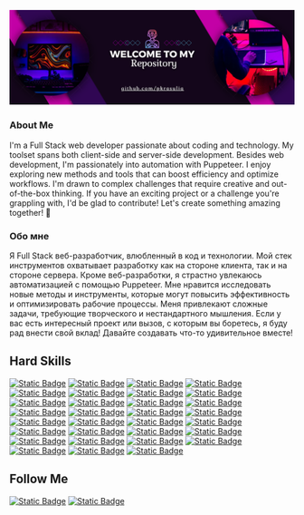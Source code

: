 [![Header](https://raw.githubusercontent.com/pkrasulia/pkrasulia/main/assets/header.png)](https://github.com/pkrasulia)

### About Me 
I'm a Full Stack web developer passionate about coding and technology. My toolset spans both client-side and server-side development. Besides web development, I'm passionately into automation with Puppeteer. I enjoy exploring new methods and tools that can boost efficiency and optimize workflows. I'm drawn to complex challenges that require creative and out-of-the-box thinking. If you have an exciting project or a challenge you're grappling with, I'd be glad to contribute! Let's create something amazing together! 🚀

### Обо мне
Я Full Stack веб-разработчик, влюбленный в код и технологии. Мой стек инструментов охватывает разработку как на стороне клиента, так и на стороне сервера. Кроме веб-разработки, я страстно увлекаюсь автоматизацией с помощью Puppeteer. Мне нравится исследовать новые методы и инструменты, которые могут повысить эффективность и оптимизировать рабочие процессы. Меня привлекают сложные задачи, требующие творческого и нестандартного мышления. Если у вас есть интересный проект или вызов, с которым вы боретесь, я буду рад внести свой вклад! Давайте создавать что-то удивительное вместе! 

## Hard Skills

[![Static Badge](https://img.shields.io/badge/html-000?style=for-the-badge&logo=html5)](https://github.com/pkrasulia)
[![Static Badge](https://img.shields.io/badge/CSS3-000?style=for-the-badge&logo=CSS)](https://github.com/pkrasulia)
[![Static Badge](https://img.shields.io/badge/Javascript-000?style=for-the-badge&logo=javascript)](https://github.com/pkrasulia)
[![Static Badge](https://img.shields.io/badge/typescript-000?style=for-the-badge&logo=typescript)](https://github.com/pkrasulia)
[![Static Badge](https://img.shields.io/badge/React-000?style=for-the-badge&logo=react)](https://github.com/pkrasulia)
[![Static Badge](https://img.shields.io/badge/NextJS-000?style=for-the-badge&logo=vercel)](https://github.com/pkrasulia)
[![Static Badge](https://img.shields.io/badge/Astro-000?style=for-the-badge&logo=astro)](https://github.com/pkrasulia)
[![Static Badge](https://img.shields.io/badge/jquery-000?style=for-the-badge&logo=jquery)](https://github.com/pkrasulia)
[![Static Badge](https://img.shields.io/badge/Node.js-000?style=for-the-badge&logo=node.js)](https://github.com/pkrasulia)
[![Static Badge](https://img.shields.io/badge/Express.js-000?style=for-the-badge&logo=express)](https://github.com/pkrasulia)
[![Static Badge](https://img.shields.io/badge/NestJs-000?style=for-the-badge&logo=nestjs)](https://github.com/pkrasulia)
[![Static Badge](https://img.shields.io/badge/fastify-000?style=for-the-badge&logo=fastify)](https://github.com/pkrasulia)
[![Static Badge](https://img.shields.io/badge/koa-000?style=for-the-badge&logo=koa)](https://github.com/pkrasulia)
[![Static Badge](https://img.shields.io/badge/PHP-000?style=for-the-badge&logo=php)](https://github.com/pkrasulia)
[![Static Badge](https://img.shields.io/badge/Laravel-000?style=for-the-badge&logo=laravel)](https://github.com/pkrasulia)
[![Static Badge](https://img.shields.io/badge/MongoDB-000?style=for-the-badge&logo=mongodb)](https://github.com/pkrasulia)
[![Static Badge](https://img.shields.io/badge/postgresql-000?style=for-the-badge&logo=postgresql)](https://github.com/pkrasulia)
[![Static Badge](https://img.shields.io/badge/Mysql-000?style=for-the-badge&logo=mysql)](https://github.com/pkrasulia)
[![Static Badge](https://img.shields.io/badge/Redis-000?style=for-the-badge&logo=redis)](https://github.com/pkrasulia)
[![Static Badge](https://img.shields.io/badge/GraphQL-000?style=for-the-badge&logo=graphql&logoColor=E10098)](https://github.com/pkrasulia)
[![Static Badge](https://img.shields.io/badge/OpenAI%20API-000?style=for-the-badge&logo=openai&logoColor=white)](https://github.com/pkrasulia)
[![Static Badge](https://img.shields.io/badge/Anthropic%20Claude-000?style=for-the-badge&logo=anthropic&logoColor=D4A574)](https://github.com/pkrasulia)
[![Static Badge](https://img.shields.io/badge/MCP-000?style=for-the-badge&logo=anthropic&logoColor=D4A574)](https://github.com/pkrasulia)
[![Static Badge](https://img.shields.io/badge/Google%20ADK-000?style=for-the-badge&logo=google)](https://github.com/pkrasulia)
[![Static Badge](https://img.shields.io/badge/Puppeteer-000?style=for-the-badge&logo=puppeteer)](https://github.com/pkrasulia)
[![Static Badge](https://img.shields.io/badge/RabbitMQ-000?style=for-the-badge&logo=rabbitmq)](https://github.com/pkrasulia)
[![Static Badge](https://img.shields.io/badge/AWS-000?style=for-the-badge&logo=Cloudways)](https://github.com/pkrasulia)
[![Static Badge](https://img.shields.io/badge/docker-000?style=for-the-badge&logo=docker)](https://github.com/pkrasulia)
[![Static Badge](https://img.shields.io/badge/nginx-000?style=for-the-badge&logo=nginx)](https://github.com/pkrasulia)
[![Static Badge](https://img.shields.io/badge/linux-000?style=for-the-badge&logo=linux)](https://github.com/pkrasulia)
[![Static Badge](https://img.shields.io/badge/Jest-000?style=for-the-badge&logo=jest)](https://github.com/pkrasulia)

## Follow Me

[![Static Badge](https://img.shields.io/badge/linkedin-000?style=for-the-badge&logo=googlemessages&logoColor=0077B5)](https://www.linkedin.com/in/pkrasulia)
[![Static Badge](https://img.shields.io/badge/telegram-000?style=for-the-badge&logo=telegram)](https://t.me/pkrasulia)